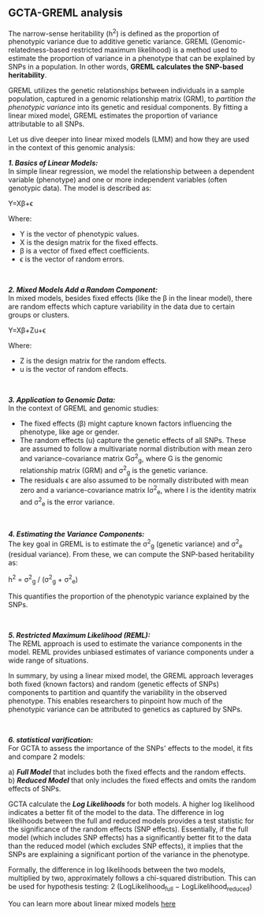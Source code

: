## GCTA-GREML analysis

The narrow-sense heritability (h<sup>2</sup>) is defined as the proportion of phenotypic variance due to additive genetic variance. GREML (Genomic-relatedness-based restricted maximum likelihood) is a method used to estimate the proportion of variance in a phenotype that can be explained by SNPs in a population. In other words, **GREML calculates the SNP-based heritability**.

GREML utilizes the genetic relationships between individuals in a sample population, captured in a genomic relationship matrix (GRM), to *partition the phenotypic variance* into its genetic and residual components. By fitting a linear mixed model, GREML estimates the proportion of variance attributable to all SNPs.

Let us dive deeper into linear mixed models (LMM) and how they are used in the context of this genomic analysis:

***1. Basics of Linear Models:*** <br>
In simple linear regression, we model the relationship between a dependent variable (phenotype) and one or more independent variables (often genotypic data). The model is described as:

Y=Xβ+ϵ

Where:

*  Y is the vector of phenotypic values.
*  X is the design matrix for the fixed effects.
*  β is a vector of fixed effect coefficients.
*  ϵ is the vector of random errors.

<br>

***2. Mixed Models Add a Random Component:*** <br>
In mixed models, besides fixed effects (like the β in the linear model), there are random effects which capture variability in the data due to certain groups or clusters.

Y=Xβ+Zu+ϵ

Where:

*  Z is the design matrix for the random effects.
*  u is the vector of random effects.

<br>

***3. Application to Genomic Data:*** <br>
In the context of GREML and genomic studies:

*  The fixed effects (β) might capture known factors influencing the phenotype, like age or gender.
*  The random effects (u) capture the genetic effects of all SNPs. These are assumed to follow a multivariate normal distribution with mean zero and variance-covariance matrix Gσ<sup>2</sup><sub>g</sub>, where G is the genomic relationship matrix (GRM) and σ<sup>2</sup><sub>g</sub> is the genetic variance.
*  The residuals ϵ are also assumed to be normally distributed with mean zero and a variance-covariance matrix Iσ<sup>2</sup><sub>e</sub>, where I is the identity matrix and σ<sup>2</sup><sub>e</sub> is the error variance.

<br>

***4. Estimating the Variance Components:*** <br>
The key goal in GREML is to estimate the σ<sup>2</sup><sub>g</sub> (genetic variance) and σ<sup>2</sup><sub>e</sub> (residual variance). From these, we can compute the SNP-based heritability as:

h<sup>2</sup> = σ<sup>2</sup><sub>g</sub> / (σ<sup>2</sup><sub>g</sub> + σ<sup>2</sup><sub>e</sub>)

This quantifies the proportion of the phenotypic variance explained by the SNPs.

<br>

***5. Restricted Maximum Likelihood (REML):*** <br>
The REML approach is used to estimate the variance components in the model. REML provides unbiased estimates of variance components under a wide range of situations.

In summary, by using a linear mixed model, the GREML approach leverages both fixed (known factors) and random (genetic effects of SNPs) components to partition and quantify the variability in the observed phenotype. This enables researchers to pinpoint how much of the phenotypic variance can be attributed to genetics as captured by SNPs.

<br>


***6. statistical varification:*** <br>
For GCTA to assess the importance of the SNPs' effects to the model, it fits and compare 2 models:

a) ***Full Model*** that includes both the fixed effects and the random effects. <br>
b) ***Reduced Model*** that only includes the fixed effects and omits the random effects of SNPs. <br>

GCTA calculate the ***Log Likelihoods*** for both models. A higher log likelihood indicates a better fit of the model to the data. The difference in log likelihoods between the full and reduced models provides a test statistic for the significance of the random effects (SNP effects). Essentially, if the full model (which includes SNP effects) has a significantly better fit to the data than the reduced model (which excludes SNP effects), it implies that the SNPs are explaining a significant portion of the variance in the phenotype.

Formally, the difference in log likelihoods between the two models, multiplied by two, approximately follows a chi-squared distribution. This can be used for hypothesis testing:
2 (LogLikelihood<sub>full</sub> − LogLikelihood<sub>reduced</sub>)




You can learn more about linear mixed models [here](https://www.youtube.com/playlist?list=PL8F480DgtpW9_IT7xN1XeRF_dglZmK0nM)
